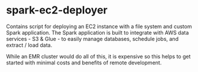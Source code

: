 # spark-ec2-deployer

Contains script for deploying an EC2 instance with a file system and custom Spark application. The Spark application is built to integrate with AWS data services - S3 & Glue - to easily manage databases, schedule jobs, and extract / load data.

While an EMR cluster would do all of this, it is expensive so this helps to get started with minimal costs and benefits of remote development.
